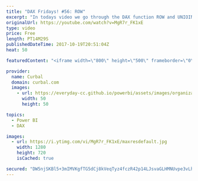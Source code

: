 ```yaml
---
title: "DAX Fridays! #56: ROW"
excerpt: "In todays video we go through the DAX function ROW and UNIOIN. I have already covered UNION before, you can check it here: https://curbal.com/blog/glossary/union  and DAX formatter link here: http://www.daxformatter.com/   EXCEL SURVEY: https://1drv.ms/xs/s!Ar8CDNp8cGTcgjaHonN82T8I1jQT  PREVIOUS VIDEO:"
originalUrl: https://youtube.com/watch?v=MgR7r_FK1xE
type: video
price: Free
length: PT14M29S
publishedDateTime: 2017-10-19T20:51:04Z
heat: 50

featuredContent: "<iframe width=\"800\" height=\"500\" frameborder=\"0\" src=\"https://www.youtube.com/embed/MgR7r_FK1xE\" allow=\"accelerometer; autoplay; encrypted-media; gyroscope; picture-in-picture\" allowfullscreen></iframe>"

provider:
  name: Curbal
  domain: curbal.com
  images:
    - url: https://everyday-cc.github.io/powerbi/assets/images/organizations/curbal.com-50x50.jpg
      width: 50
      height: 50

topics:
  - Power BI
  - DAX

images:
  - url: https://i.ytimg.com/vi/MgR7r_FK1xE/maxresdefault.jpg
    width: 1280
    height: 720
    isCached: true

secured: "DW5njSKBl5+3mIMVKgfTG5dCj8kVeqTyz4fczR42p14LJsvaGLHMNUvpe3vLhJBz4KZuMurAMS7W7I5ubFr+Jr8hLfc2lURbPUUxfTcbC6IdvNF3TEE4I0AuG58622d9oLshdIheNchNXVk92+mCyUKiXthB16Ho3Rg9YUfIjGgYL0vO0P/Lu08moCF5v7pZ0IHsN368WI7J28Fl8WzpxCLB4E9NZvW55eL/90D4ojJDCfTfaUvky5B7yZLusuzGk4Q5uG9ZX51mQlZ8CSPisXLpi6Jqx53i/m1kKzAG0jxwOtNM7lIUM82mDLr1ErG8LNBiigw+tIoFgAG3pY3zLtG7Ua63wdb/HZ/m5Fkyj5XeaWsksW0oke71VY4sNzH4ZdD5cZJ8eqJGc1WW2tril6m1xwMVcyPb3HutgiQg+v0=;/PDqJX4DCEaoGwEWMn3WXQ=="
---
```


